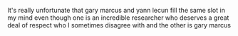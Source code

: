 It's really unfortunate that gary marcus and yann lecun fill the same slot in my mind even though one is an incredible researcher who deserves a great deal of respect who I sometimes disagree with and the other is gary marcus

